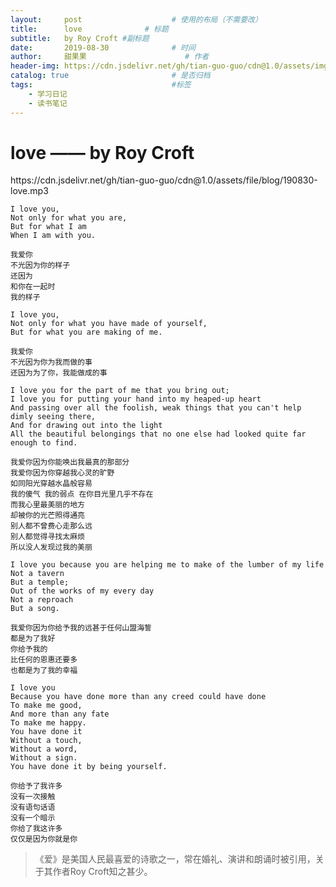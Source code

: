 ```yaml
---
layout:     post                    # 使用的布局（不需要改）
title:      love              # 标题 
subtitle:   by Roy Croft #副标题
date:       2019-08-30              # 时间
author:     甜果果                      # 作者
header-img: https://cdn.jsdelivr.net/gh/tian-guo-guo/cdn@1.0/assets/img/post-bg-swift2.jpg    #这篇文章标题背景图片
catalog: true                       # 是否归档
tags:                               #标签
    - 学习日记
    - 读书笔记
---
```


# love —— by Roy Croft

<p>https://cdn.jsdelivr.net/gh/tian-guo-guo/cdn@1.0/assets/file/blog/190830-love.mp3</p>

```
I love you,
Not only for what you are,
But for what I am
When I am with you.
```

```
我爱你
不光因为你的样子
还因为
和你在一起时
我的样子
```

```
I love you,
Not only for what you have made of yourself,
But for what you are making of me.
```

```
我爱你
不光因为你为我而做的事
还因为为了你，我能做成的事
```

```
I love you for the part of me that you bring out;
I love you for putting your hand into my heaped-up heart
And passing over all the foolish, weak things that you can't help dimly seeing there,
And for drawing out into the light
All the beautiful belongings that no one else had looked quite far enough to find.
```

```
我爱你因为你能唤出我最真的那部分
我爱你因为你穿越我心灵的旷野
如同阳光穿越水晶般容易
我的傻气 我的弱点 在你目光里几乎不存在
而我心里最美丽的地方
却被你的光芒照得通亮
别人都不曾费心走那么远
别人都觉得寻找太麻烦
所以没人发现过我的美丽
```

```
I love you because you are helping me to make of the lumber of my life
Not a tavern
But a temple;
Out of the works of my every day
Not a reproach
But a song.
```

```
我爱你因为你给予我的远甚于任何山盟海誓
都是为了我好
你给予我的
比任何的恩惠还要多
也都是为了我的幸福
```

```
I love you
Because you have done more than any creed could have done
To make me good,
And more than any fate
To make me happy.
You have done it
Without a touch,
Without a word,
Without a sign.
You have done it by being yourself.
```

```
你给予了我许多
没有一次接触
没有语句话语
没有一个暗示
你给了我这许多
仅仅是因为你就是你
```

>《爱》是美国人民最喜爱的诗歌之一，常在婚礼、演讲和朗诵时被引用，关于其作者Roy Croft知之甚少。